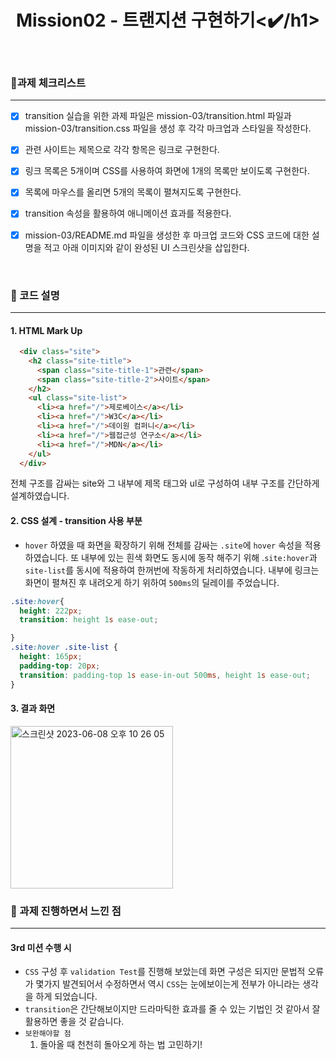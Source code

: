 <div align="center">
<h1>Mission02 - 트랜지션 구현하기<✔️/h1>
</div>

<br>

### 📌과제 체크리스트
****
- [x] transition 실습을 위한 과제 파일은 mission-03/transition.html 파일과 mission-03/transition.css 파일을 생성 후 각각 마크업과 스타일을 작성한다.
- [x] 관련 사이트는 제목으로 각각 항목은 링크로 구현한다.
- [x] 링크 목록은 5개이며 CSS를 사용하여 화면에 1개의 목록만 보이도록 구현한다.
- [x] 목록에 마우스를 올리면 5개의 목록이 펼쳐지도록 구현한다.
- [x] transition 속성을 활용하여 애니메이션 효과를 적용한다.
- [x] mission-03/README.md 파일을 생성한 후 마크업 코드와 CSS 코드에 대한 설명을 적고 아래 이미지와 같이 완성된 UI 스크린샷을 삽입한다.


<br>

### 📝 코드 설명
******
#### **1. HTML Mark Up**

```html
  <div class="site">
    <h2 class="site-title">
      <span class="site-title-1">관련</span>
      <span class="site-title-2">사이트</span>
    </h2>
    <ul class="site-list">
      <li><a href="/">제로베이스</a></li>
      <li><a href="/">W3C</a></li>
      <li><a href="/">데이원 컴퍼니</a></li>
      <li><a href="/">웹접근성 연구소</a></li>
      <li><a href="/">MDN</a></li>
    </ul>
  </div>
```
전체 구조를 감싸는 site와 그 내부에 제목 태그와 ul로 구성하여 내부 구조를 간단하게 설계하였습니다.

#### **2. CSS 설계 - transition 사용 부분**
- `hover` 하였을 때 화면을 확장하기 위해 전체를 감싸는 `.site`에 `hover` 속성을 적용하였습니다. 또 내부에 있는 흰색 화면도 동시에 동작 해주기 위해 .`site:hover`과 `site-list`를 동시에 적용하여 한꺼번에 작동하게 처리하였습니다. 내부에 링크는 화면이 펼쳐진 후 내려오게 하기 위하여 `500ms`의 딜레이를 주었습니다.
```css
.site:hover{
  height: 222px;
  transition: height 1s ease-out;

}
.site:hover .site-list {
  height: 165px;
  padding-top: 20px;
  transition: padding-top 1s ease-in-out 500ms, height 1s ease-out;
}

```

#### **3. 결과 화면**
<img width="260" alt="스크린샷 2023-06-08 오후 10 26 05" src="https://github.com/hanchumon/home-work/assets/116139215/fc00f3d5-b2a5-4a85-8872-576cc4afa7fa">


<br>

### 🎁 과제 진행하면서 느낀 점
*** 
#### 3rd 미션 수행 시
- `CSS` 구성 후 `validation Test`를 진행해 보았는데 화면 구성은 되지만 문법적 오류가 몇가지 발견되어서 수정하면서 역시 `CSS`는 눈에보이는게 전부가 아니라는 생각을 하게 되었습니다.
- `transition`은 간단해보이지만 드라마틱한 효과를 줄 수 있는 기법인 것 같아서 잘 활용하면 좋을 것 같습니다.
- `보완해야할 점`
  1. 돌아올 때 천천히 돌아오게 하는 법 고민하기!

  


